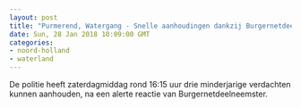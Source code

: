 ```yaml
---
layout: post
title: "Purmerend, Watergang - Snelle aanhoudingen dankzij Burgernetdeelneemster"
date: Sun, 28 Jan 2018 10:09:00 GMT
categories: 
- noord-holland 
- waterland 
---
```


De politie heeft zaterdagmiddag rond 16:15 uur drie minderjarige verdachten kunnen aanhouden, na een alerte reactie van Burgernetdeelneemster.
